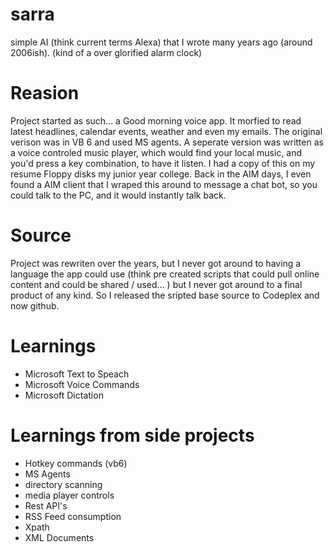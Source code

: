 # sarra
simple AI (think current terms Alexa) that I wrote many years ago (around 2006ish). (kind of a over glorified alarm clock)

# Reasion
Project started as such... a Good morning voice app. It morfied to read latest headlines, calendar events, weather and even my emails.
The original verison was in VB 6 and used MS agents. A seperate version was written as a voice controled music player, which would find 
your local music, and you'd press a key combination, to have it listen. I had a copy of this on my resume Floppy disks my junior year
college. Back in the AIM days, I even found a AIM client that I wraped this around to message a chat bot,
so you could talk to the PC, and it would instantly talk back.

# Source
Project was rewriten over the years, but I never got around to having a language the app could use (think pre created scripts
that could pull online content and could be shared / used... ) but I never got around to a final product of any kind. So I released
the sripted base source to Codeplex and now github.

# Learnings
+ Microsoft Text to Speach
+ Microsoft Voice Commands
+ Microsoft Dictation

# Learnings from side projects
+ Hotkey commands (vb6)
+ MS Agents
+ directory scanning
+ media player controls
+ Rest API's
+ RSS Feed consumption
+ Xpath
+ XML Documents

